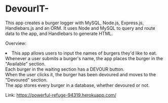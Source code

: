 # DevourIT-

<p>This app creates a burger logger with MySQL, Node.js, Express.js, Handlebars.js and an ORM. It uses Node and MySQL to query and route data to the app, and Handlebars to generate HTML.</p>

Overview:
<br><li>This app allows users to input the names of burgers they'd like to eat.
<br>Whenever a user submits a burger's name, the app places the burger in the "Available" section.
<br>Each burger in the waiting section has a DEVOUR button.
<br>When the user clicks it, the burger has been devoured and moves to the "Devoured" section.
<br>The app stores every burger in a database, whether devoured or not.

Link:
https://powerful-refuge-94319.herokuapp.com/
